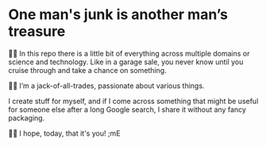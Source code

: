 # One man's junk is another man’s treasure

🧘🏼 In this repo there is a little bit of everything across multiple domains or science and technology. Like in a garage sale, you never know until you cruise through and take a chance on something.

🏴‍☠️ I’m a jack-of-all-trades, passionate about various things.

I create stuff for myself, and if I come across something that might be useful for someone else after a long Google search, I share it without any fancy packaging.


🙏🏼 I hope, today, that it's you!
;mE
